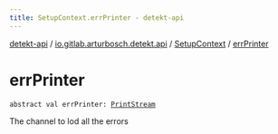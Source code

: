```yaml
---
title: SetupContext.errPrinter - detekt-api
---
```


[detekt-api](../../index.html) / [io.gitlab.arturbosch.detekt.api](../index.html) / [SetupContext](index.html) / [errPrinter](./err-printer.html)

# errPrinter

`abstract val errPrinter: `[`PrintStream`](https://docs.oracle.com/javase/8/docs/api/java/io/PrintStream.html)

The channel to lod all the errors

